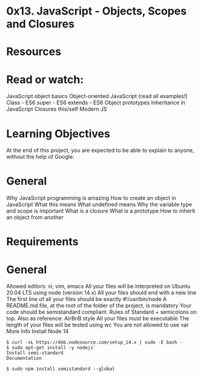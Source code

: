 # 0x13. JavaScript - Objects, Scopes and Closures

# Resources
# Read or watch:

JavaScript object basics
Object-oriented JavaScript (read all examples!)
Class - ES6
super - ES6
extends - ES6
Object prototypes
Inheritance in JavaScript
Closures
this/self
Modern JS
# Learning Objectives
At the end of this project, you are expected to be able to explain to anyone, without the help of Google:

# General
Why JavaScript programming is amazing
How to create an object in JavaScript
What this means
What undefined means
Why the variable type and scope is important
What is a closure
What is a prototype
How to inherit an object from another

# Requirements

# General
Allowed editors: vi, vim, emacs
All your files will be interpreted on Ubuntu 20.04 LTS using node (version 14.x)
All your files should end with a new line
The first line of all your files should be exactly #!/usr/bin/node
A README.md file, at the root of the folder of the project, is mandatory
Your code should be semistandard compliant. Rules of Standard + semicolons on top. Also as reference: AirBnB style
All your files must be executable
The length of your files will be tested using wc
You are not allowed to use var
More Info
Install Node 14
````
$ curl -sL https://deb.nodesource.com/setup_14.x | sudo -E bash -
$ sudo apt-get install -y nodejs`
Install semi-standard
Documentation

$ sudo npm install semistandard --global
